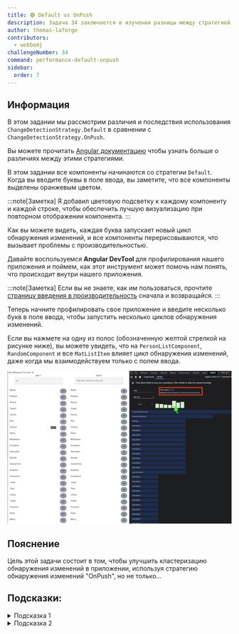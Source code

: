 ```yaml
---
title: 🟢 Default vs OnPush
description: Задача 34 заключается в изучении разницы между стратегией обнаружения изменений Default и OnPush.
author: thomas-laforge
contributors:
  - webbomj
challengeNumber: 34
command: performance-default-onpush
sidebar:
  order: 7
---
```


## Информация

В этом задании мы рассмотрим различия и последствия использования `ChangeDetectionStrategy.Default` в сравнении с `ChangeDetectionStrategy.OnPush`.

Вы можете прочитать [Angular документацию](https://angular.dev/best-practices/skipping-subtrees) чтобы узнать больше о различиях между этими стратегиями.

В этом задании все компоненты начинаются со стратегии `Default`. Когда вы вводите буквы в поле ввода, вы заметите, что все компоненты выделены оранжевым цветом.

:::note[Заметка]
Я добавил цветовую подсветку к каждому компоненту и каждой строке, чтобы обеспечить лучшую визуализацию при повторном отображении компонента.
:::

Как вы можете видеть, каждая буква запускает новый цикл обнаружения изменений, и все компоненты перерисовываются, что вызывает проблемы с производительностью.

Давайте воспользуемся <b>Angular DevTool</b> для профилирования нашего приложения и поймем, как этот инструмент может помочь нам понять, что происходит внутри нашего приложения.

:::note[Заметка]
Если вы не знаете, как им пользоваться, прочтите [страницу введения в производительность](/challenges/performance/) сначала и возвращайся.
:::

Теперь начните профилировать свое приложение и введите несколько букв в поле ввода, чтобы запустить несколько циклов обнаружения изменений.

Если вы нажмете на одну из полос (обозначенную желтой стрелкой на рисунке ниже), вы можете увидеть, что на `PersonListComponent`, `RandomComponent` и все `MatListItem` влияет цикл обнаружения изменений, даже когда мы взаимодействуем только с полем ввода.

![profiler record](../../../../../assets/performance/34/profiler-record.png 'Profiler Record')

## Пояснение

Цель этой задачи состоит в том, чтобы улучшить кластеризацию обнаружения изменений в приложении, используя стратегию обнаружения изменений "OnPush", но не только...

## Подсказки:

<details>
  <summary>Подсказка 1</summary>

Используйте `ChangeDetectionStrategy.OnPush` но этого будет не достаточно.

</details>

<details>
  <summary>Подсказка 2</summary>

Создайте компоненты меньшего размера, чтобы лучше отделить поле ввода от списка.

</details>
